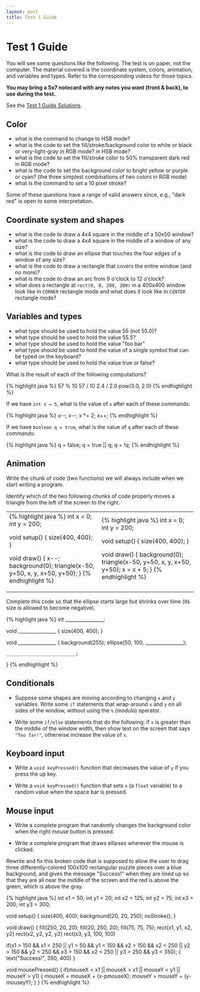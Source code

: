 ```yaml
---
layout: post
title: Test 1 Guide
---
```


# Test 1 Guide

You will see some questions like the following. The test is on paper,
not the computer. The material covered is the coordinate system,
colors, animation, and variables and types. Refer to the corresponding
videos for those topics.

**You may bring a 5x7 notecard with any notes you want (front & back),
to use during the test.**

See the [Test 1 Guide Solutions](/guides/2014-09-13-test-1-guide-solutions.html).

## Color

- what is the command to change to HSB mode?
- what is the code to set the fill/stroke/background color to white or
  black or very-light-gray in RGB mode? in HSB mode?
- what is the code to set the fill/stroke color to 50% transparent
  dark red in RGB mode?
- what is the code to set the background color to bright yellow or
  purple or cyan? (the three simplest combinations of two colors in
  RGB mode)
- what is the command to set a 10 pixel stroke?

Some of these questions have a range of valid answers since, e.g.,
"dark red" is open to some interpretation.

## Coordinate system and shapes

- what is the code to draw a 4x4 square in the middle of a 50x50 window?
- what is the code to draw a 4x4 square in the middle of a window of any size?
- what is the code to draw an ellipse that touches the four edges of a window of any size?
- what is the code to draw a rectangle that covers the entire window
  (and no more)?
- what is the code to draw an arc from 9 o'clock to 12 o'clock?
- what does a rectangle at `rect(0, 0, 200, 200)` in a 400x400 window
  look like in `CORNER` rectangle mode and what does it look like in
  `CENTER` rectangle mode?

## Variables and types

- what type should be used to hold the value 55 (not 55.0)?
- what type should be used to hold the value 55.5?
- what type should be used to hold the value "foo bar"
- what type should be used to hold the value of a single symbol that can be typed on the keyboard?
- what type should be used to hold the value true or false?

What is the result of each of the following computations?

{% highlight java %}
57 % 10
57 / 10
2.4 / 2.0
pow(3.0, 2.0)
{% endhighlight %}

If we have `int x = 5`, what is the value of `x` after each of these commands:

{% highlight java %}
x--;
x--;
x *= 2;
x++;
{% endhighlight %}

If we have `boolean q = true`, what is the value of `q` after each of
these commands:

{% highlight java %}
q = false;
q = true || q;
q = !q;
{% endhighlight %}

## Animation

Write the chunk of code (two functions) we will always include when we
start writing a program.

Identify which of the two following chunks of code properly moves a
triangle from the left of the screen to the right.

<table>
<tr>
<td>
{% highlight java %}
int x = 0;
int y = 200;

void setup()
{
    size(400, 400);
}

void draw()
{
    x--;
    background(0);
    triangle(x-50, y+50, x, y, x+50, y+50);
}
{% endhighlight %}
</td>
<td>
{% highlight java %}
int x = 0;
int y = 200;

void setup()
{
    size(400, 400);
}

void draw()
{
    background(0);
    triangle(x-50, y+50, x, y, x+50, y+50);
    x = x + 5;
}
{% endhighlight %}
</td>
</tr>
</table>

Complete this code so that the ellipse starts large but shrinks over
time (its size is allowed to become negative).

{% highlight java %}
int ________________;

void ________________
{
    size(400, 400);
}

void ________________
{
    background(255);
    ellipse(50, 100, ________________);
    
    __________________________;
}
{% endhighlight %}

## Conditionals

- Suppose some shapes are moving according to changing `x` and `y`
  variables. Write some `if` statements that wrap-around `x` and `y`
  on all sides of the window, without using the `%` (modulo) operator.

- Write some `if/else` statements that do the following: if `x` is
  greater than the middle of the window width, then show text on the
  screen that says `"Too far!"`, otherwise increase the value of `x`.

## Keyboard input

- Write a `void keyPressed()` function that decreases the value of `y`
  if you press the up key.

- Write a `void keyPressed()` function that sets `x` (a `float`
  variable) to a random value when the space bar is pressed.

## Mouse input

- Write a complete program that randomly changes the background color
  when the right mouse button is pressed.

- Write a complete program that draws ellipses wherever the mouse is
  clicked.

Rewrite and fix this broken code that is supposed to allow the user to
drag three differently-colored 100x100 rectangular puzzle pieces over
a blue background, and gives the message "Success!" when they are
lined up so that they are all near the middle of the screen and the
red is above the green, which is above the gray.

{% highlight java %}
int x1 = 50;
int y1 = 20;
int x2 = 125;
int y2 = 75;
int x3 = 200;
int y3 = 300;

void setup()
{
  size(400, 400);
  background(20, 20, 250);
  noStroke();
}

void draw()
{
  fill(250, 20, 20);
  fill(20, 250, 20);
  fill(75, 75, 75);
  rect(x1, y1, x2, y2)
  rect(x2, y2, y2, y2)
  rect(x3, y3, 100, 100)

  if(x1 > 150 && x1 < 250 || y1 > 50 && y1 < 150
   && x2 > 150 && x2 < 250 || y2 > 150 && y2 < 250
   && x3 > 150 && x2 < 250 || y3 > 250 && y3 < 350);
  {
    text("Success!", 350, 400)
}

void mousePressed()
{
  if(mouseX < x1 || mouseX > x1 || mouseY < y1 || mouseY > y1)
  {
    mouseX = mouseX + (x-pmouseX);
    mouseY = mouseY + (y-mouseyY);
  }
}
{% endhighlight %}

